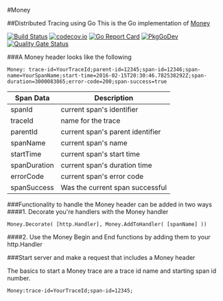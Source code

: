 #Money

##Distributed Tracing using Go
This is the Go implementation of [Money](https://github.com/Comcast/money)

[![Build Status](https://travis-ci.com/xmidt-org/golang-money.svg?branch=main)](https://travis-ci.org/xmidt-org/golang-money) 
[![codecov.io](http://codecov.io/github/xmidt-org/golang-money/coverage.svg?branch=main)](http://codecov.io/github/xmidt-org/golang-money?branch=main) 
[![Go Report Card](https://goreportcard.com/badge/github.com/xmidt-org/golang-money)](https://goreportcard.com/report/github.com/xmidt-org/golang-money) 
[![PkgGoDev](https://pkg.go.dev/badge/github.com/xmidt-org/golang-money)](https://pkg.go.dev/github.com/xmidt-org/golang-money)
[![Quality Gate Status](https://sonarcloud.io/api/project_badges/measure?project=xmidt-org_golang-money&metric=alert_status)](https://sonarcloud.io/dashboard?id=xmidt-org_golang-money)


###A Money header looks like the following
```
Money: trace-id=YourTraceId;parent-id=12345;span-id=12346;span-name=YourSpanName;start-time=2016-02-15T20:30:46.782538292Z;span-duration=3000083865;error-code=200;span-success=true
```

|Span Data   |Description                     |
|------------|--------------------------------|
|spanId      |current span's identifier       |
|traceId     |name for the trace              |
|parentId    |current span's parent identifier|
|spanName    |current span's name             |
|startTime   |current span's start time       |
|spanDuration|current span's duration time    |
|errorCode   |current span's error code       |
|spanSuccess |Was the current span successful |

###Functionality to handle the Money header can be added in two ways
####1. Decorate you're handlers with the Money handler
```
Money.Decorate( [http.Handler], Money.AddToHandler( [spanName] ))
```

####2. Use the Money Begin and End functions by adding them to your http.Handler

###Start server and make a request that includes a Money header

The basics to start a Money trace are a trace id name and starting span id number.
```
Money:trace-id=YourTraceId;span-id=12345;
```